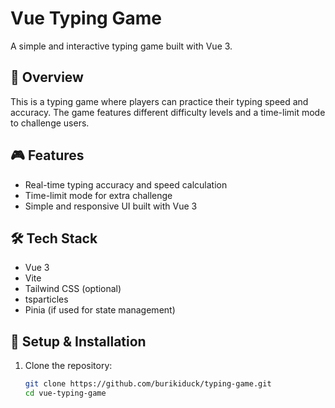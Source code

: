 # Vue Typing Game

A simple and interactive typing game built with Vue 3.

## 📖 Overview
This is a typing game where players can practice their typing speed and accuracy. The game features different difficulty levels and a time-limit mode to challenge users.

## 🎮 Features
- Real-time typing accuracy and speed calculation
- Time-limit mode for extra challenge
- Simple and responsive UI built with Vue 3

## 🛠️ Tech Stack
- Vue 3
- Vite
- Tailwind CSS (optional)
- tsparticles
- Pinia (if used for state management)

## 🔧 Setup & Installation
1. Clone the repository:
   ```sh
   git clone https://github.com/burikiduck/typing-game.git
   cd vue-typing-game
